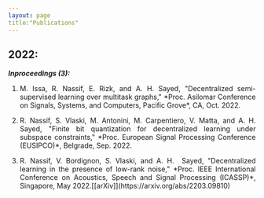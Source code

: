 ```yaml
---
layout: page
title:"Publications"
---
```


## 2022:
__*Inproceedings (3):*__
1. <p style='text-align: justify;'> M. Issa, R. Nassif, E. Rizk, and A. H. Sayed, "Decentralized semi-supervised learning over multitask graphs," *Proc. Asilomar Conference on Signals, Systems, and Computers, Pacific Grove*, CA, Oct. 2022. </p>
2. <p style='text-align: justify;'> R. Nassif, S. Vlaski, M. Antonini, M. Carpentiero, V. Matta, and A. H. Sayed, "Finite bit quantization for decentralized learning under subspace constraints,"  *Proc. European Signal Processing Conference (EUSIPCO)*, Belgrade, Sep. 2022.</p>
3. <p style='text-align: justify;'> R. Nassif, V. Bordignon, S. Vlaski, and A. H.  Sayed, "Decentralized learning in the presence of low-rank noise," *Proc. IEEE International Conference on Acoustics, Speech and Signal Processing (ICASSP)*, Singapore, May 2022.[[arXiv]](https://arxiv.org/abs/2203.09810)</p>
 
